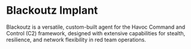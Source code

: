 # Blackoutz Implant
Blackoutz is a versatile, custom-built agent for the Havoc Command and Control (C2) framework, designed with extensive capabilities for stealth, resilience, and network flexibility in red team operations.
